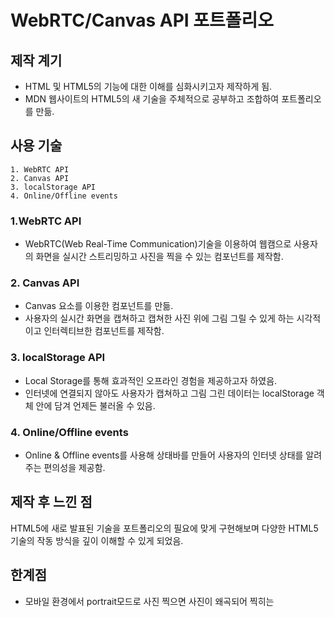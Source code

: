 # WebRTC/Canvas API 포트폴리오 
## 제작 계기
- HTML 및 HTML5의 기능에 대한 이해를 심화시키고자 제작하게 됨.
- MDN 웹사이트의 HTML5의 새 기술을 주체적으로 공부하고 조합하여 포트폴리오를 만듦. 

## 사용 기술
```
1. WebRTC API
2. Canvas API
3. localStorage API
4. Online/Offline events
```

### 1.WebRTC API
- WebRTC(Web Real-Time Communication)기술을 이용하여 웹캠으로 사용자의 화면을 실시간 스트리밍하고 사진을 찍을 수 있는 컴포넌트를 제작함.

### 2. Canvas API
- Canvas 요소를 이용한 컴포넌트를 만듦. 
- 사용자의 실시간 화면을 캡쳐하고 캡쳐한 사진 위에 그림 그릴 수 있게 하는 시각적이고 인터렉티브한 컴포넌트를 제작함.

### 3. localStorage API
- Local Storage를 통해 효과적인 오프라인 경험을 제공하고자 하였음.
- 인터넷에 연결되지 않아도 사용자가 캡쳐하고 그림 그린 데이터는 localStorage 객체 안에 담겨 언제든 불러올 수 있음.

### 4. Online/Offline events
- Online & Offline events를 사용해 상태바를 만들어 사용자의 인터넷 상태를 알려주는 편의성을 제공함.

## 제작 후 느낀 점
HTML5에 새로 발표된 기술을 포트폴리오의 필요에 맞게 구현해보며 다양한 HTML5 기술의 작동 방식을 깊이 이해할 수 있게 되었음.

## 한계점
- 모바일 환경에서 portrait모드로 사진 찍으면 사진이 왜곡되어 찍히는 
